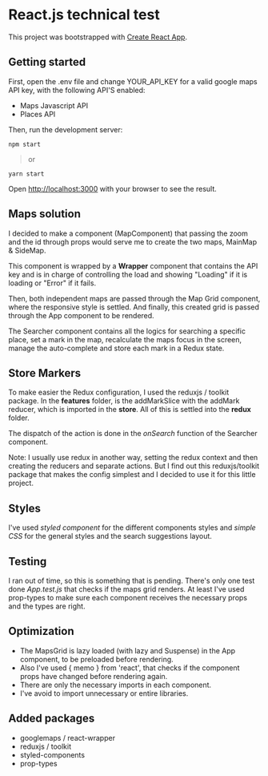 # React.js technical test
This project was bootstrapped with [Create React App](https://github.com/facebook/create-react-app).

## Getting started

First, open the .env file and change YOUR_API_KEY for a valid google maps API key, with the following API'S enabled:
- Maps Javascript API
- Places API

Then, run the development server:

    npm start 
    
> or

    yarn start

Open  [http://localhost:3000](http://localhost:3000/)  with your browser to see the result.

## Maps solution

I decided to make a component (MapComponent) that passing the zoom and the id through props would serve me to create the two maps, MainMap & SideMap.

This component is wrapped by a **Wrapper** component that contains the API key and is in charge of controlling the load and showing "Loading" if it is loading or "Error" if it fails.

Then, both independent maps are passed through the Map Grid component, where the responsive style is settled. And finally, this created grid is passed through the App component to be rendered.

The Searcher component contains all the logics for searching a specific place, set a mark in the map, recalculate the maps focus in the screen, manage the auto-complete and store each mark in a Redux state.

## Store Markers

To make easier the Redux configuration, I used the reduxjs / toolkit package. 
In the **features** folder, is the addMarkSlice with the addMark reducer, which is imported in the **store**. All of this is settled into the **redux** folder.

The dispatch of the action is done in the *onSearch* function of the Searcher component.

Note: I usually use redux in another way, setting the redux context and then creating the reducers and separate actions. But I find out this reduxjs/toolkit package that makes the config simplest and I decided to use it for this little project.

## Styles

I've used *styled component* for the different components styles and *simple CSS* for the general styles and the search suggestions layout.

## Testing

I ran out of time, so this is something that is pending.
There's only one test done *App.test.js* that checks if the maps grid renders.
At least I've used prop-types to make sure each component receives the necessary props and the types are right.

## Optimization

- The MapsGrid is lazy loaded (with lazy and Suspense) in the App component, to be preloaded before rendering. 
- Also I've used { memo } from 'react', that checks if the component props have changed before rendering again.
- There are only the necessary imports in each component.
- I've avoid to import unnecessary or entire libraries.


## Added packages

 - googlemaps / react-wrapper
 - reduxjs / toolkit
 - styled-components
 - prop-types
